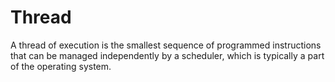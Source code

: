 # Thread


A thread of execution is the smallest sequence of programmed instructions that can be managed independently by a scheduler, which is typically a part of the operating system.
